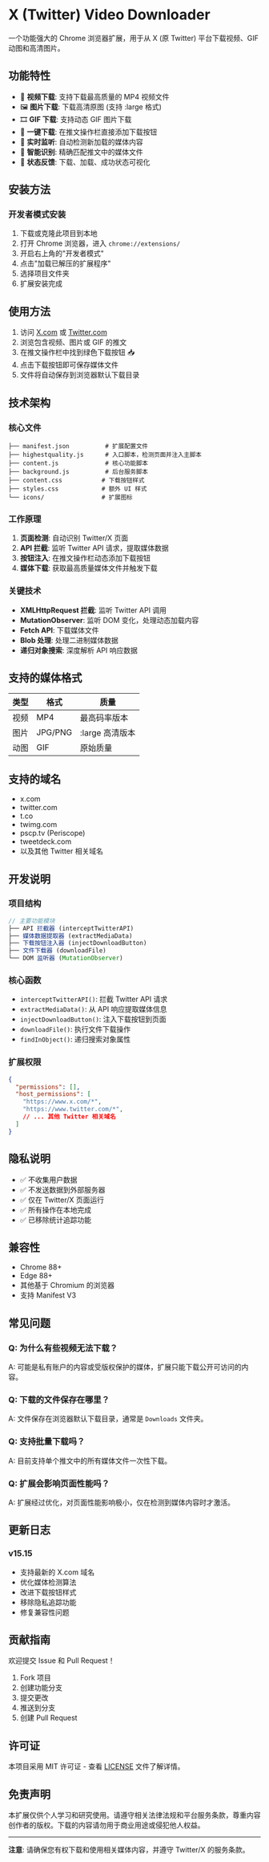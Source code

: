 # X (Twitter) Video Downloader

一个功能强大的 Chrome 浏览器扩展，用于从 X (原 Twitter) 平台下载视频、GIF 动图和高清图片。

## 功能特性

- 🎥 **视频下载**: 支持下载最高质量的 MP4 视频文件
- 🖼️ **图片下载**: 下载高清原图 (支持 :large 格式)
- 🎞️ **GIF 下载**: 支持动态 GIF 图片下载
- 🚀 **一键下载**: 在推文操作栏直接添加下载按钮
- 📱 **实时监听**: 自动检测新加载的媒体内容
- 🎯 **智能识别**: 精确匹配推文中的媒体文件
- 🔄 **状态反馈**: 下载、加载、成功状态可视化

## 安装方法

### 开发者模式安装

1. 下载或克隆此项目到本地
2. 打开 Chrome 浏览器，进入 `chrome://extensions/`
3. 开启右上角的"开发者模式"
4. 点击"加载已解压的扩展程序"
5. 选择项目文件夹
6. 扩展安装完成

## 使用方法

1. 访问 [X.com](https://x.com) 或 [Twitter.com](https://twitter.com)
2. 浏览包含视频、图片或 GIF 的推文
3. 在推文操作栏中找到绿色下载按钮 📥
4. 点击下载按钮即可保存媒体文件
5. 文件将自动保存到浏览器默认下载目录

## 技术架构

### 核心文件

```
├── manifest.json          # 扩展配置文件
├── highestquality.js      # 入口脚本，检测页面并注入主脚本
├── content.js             # 核心功能脚本
├── background.js          # 后台服务脚本
├── content.css           # 下载按钮样式
├── styles.css            # 额外 UI 样式
└── icons/                # 扩展图标
```

### 工作原理

1. **页面检测**: 自动识别 Twitter/X 页面
2. **API 拦截**: 监听 Twitter API 请求，提取媒体数据
3. **按钮注入**: 在推文操作栏动态添加下载按钮
4. **媒体下载**: 获取最高质量媒体文件并触发下载

### 关键技术

- **XMLHttpRequest 拦截**: 监听 Twitter API 调用
- **MutationObserver**: 监听 DOM 变化，处理动态加载内容
- **Fetch API**: 下载媒体文件
- **Blob 处理**: 处理二进制媒体数据
- **递归对象搜索**: 深度解析 API 响应数据

## 支持的媒体格式

| 类型 | 格式 | 质量 |
|------|------|------|
| 视频 | MP4 | 最高码率版本 |
| 图片 | JPG/PNG | :large 高清版本 |
| 动图 | GIF | 原始质量 |

## 支持的域名

- x.com
- twitter.com
- t.co
- twimg.com
- pscp.tv (Periscope)
- tweetdeck.com
- 以及其他 Twitter 相关域名

## 开发说明

### 项目结构

```javascript
// 主要功能模块
├── API 拦截器 (interceptTwitterAPI)
├── 媒体数据提取器 (extractMediaData)  
├── 下载按钮注入器 (injectDownloadButton)
├── 文件下载器 (downloadFile)
└── DOM 监听器 (MutationObserver)
```

### 核心函数

- `interceptTwitterAPI()`: 拦截 Twitter API 请求
- `extractMediaData()`: 从 API 响应提取媒体信息
- `injectDownloadButton()`: 注入下载按钮到页面
- `downloadFile()`: 执行文件下载操作
- `findInObject()`: 递归搜索对象属性

### 扩展权限

```json
{
  "permissions": [],
  "host_permissions": [
    "https://www.x.com/*",
    "https://www.twitter.com/*",
    // ... 其他 Twitter 相关域名
  ]
}
```

## 隐私说明

- ✅ 不收集用户数据
- ✅ 不发送数据到外部服务器
- ✅ 仅在 Twitter/X 页面运行
- ✅ 所有操作在本地完成
- ✅ 已移除统计追踪功能

## 兼容性

- Chrome 88+
- Edge 88+
- 其他基于 Chromium 的浏览器
- 支持 Manifest V3

## 常见问题

### Q: 为什么有些视频无法下载？
A: 可能是私有账户的内容或受版权保护的媒体，扩展只能下载公开可访问的内容。

### Q: 下载的文件保存在哪里？
A: 文件保存在浏览器默认下载目录，通常是 `Downloads` 文件夹。

### Q: 支持批量下载吗？
A: 目前支持单个推文中的所有媒体文件一次性下载。

### Q: 扩展会影响页面性能吗？
A: 扩展经过优化，对页面性能影响极小，仅在检测到媒体内容时才激活。

## 更新日志

### v15.15
- 支持最新的 X.com 域名
- 优化媒体检测算法
- 改进下载按钮样式
- 移除隐私追踪功能
- 修复兼容性问题

## 贡献指南

欢迎提交 Issue 和 Pull Request！

1. Fork 项目
2. 创建功能分支
3. 提交更改
4. 推送到分支
5. 创建 Pull Request

## 许可证

本项目采用 MIT 许可证 - 查看 [LICENSE](LICENSE) 文件了解详情。

## 免责声明

本扩展仅供个人学习和研究使用。请遵守相关法律法规和平台服务条款，尊重内容创作者的版权。下载的内容请勿用于商业用途或侵犯他人权益。

---

**注意**: 请确保您有权下载和使用相关媒体内容，并遵守 Twitter/X 的服务条款。